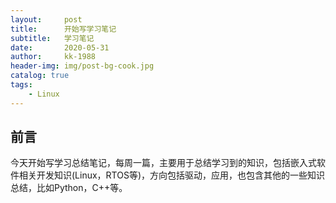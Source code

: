 ```yaml
---
layout:     post
title:      开始写学习笔记
subtitle:   学习笔记
date:       2020-05-31
author:     kk-1988
header-img: img/post-bg-cook.jpg
catalog: true
tags:
    - Linux
---
```


## 前言

今天开始写学习总结笔记，每周一篇，主要用于总结学习到的知识，包括嵌入式软件相关开发知识(Linux，RTOS等)，方向包括驱动，应用，也包含其他的一些知识总结，比如Python，C++等。

 

